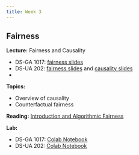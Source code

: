 ```yaml
---
title: Week 3
---
```


## Fairness

**Lecture:** Fairness and Causality

<!-- * DS-UA 202: [causality slides](../../../assets/3_causality_202.pdf) -->
* DS-GA 1017: [fairness slides](../../../assets/2_3_Fairness_1017.pdf) <!-- /  [causality slides](../../../assets/3_causality_202.pdf) -->
* DS-UA 202: [fairness slides](../../../assets/3_fairness_2023_202.pdf) and [causality slides](../../../assets/4_causality_SP2023_202.pdf)
* 
**Topics:**

* Overview of causality
* Counterfactual fairness

**Reading:**  [Introduction and Algorithmic Fairness](../../../assets/fairness_reader_2023.pdf)

**Lab:** <!-- Exploring Fairness when Training Models -->
                                           
* DS-GA 1017: [Colab Notebook](https://colab.research.google.com/drive/19UgA2sEbIz5EE-dHsIcby29slUv_1Zt-?usp=sharing)
* DS-UA 202: [Colab Notebook](https://colab.research.google.com/drive/1ymCZ9HTOsN6yD4nDdTyQjPS_zhhYl2uu?usp=sharing)
